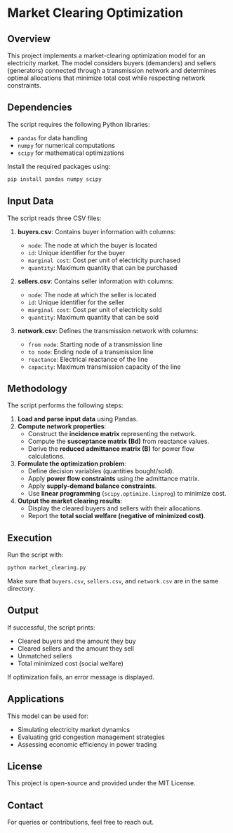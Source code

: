 # Market Clearing Optimization

## Overview
This project implements a market-clearing optimization model for an electricity market. The model considers buyers (demanders) and sellers (generators) connected through a transmission network and determines optimal allocations that minimize total cost while respecting network constraints.

## Dependencies
The script requires the following Python libraries:
- `pandas` for data handling
- `numpy` for numerical computations
- `scipy` for mathematical optimizations

Install the required packages using:
```bash
pip install pandas numpy scipy
```

## Input Data
The script reads three CSV files:
1. **buyers.csv**: Contains buyer information with columns:
   - `node`: The node at which the buyer is located
   - `id`: Unique identifier for the buyer
   - `marginal cost`: Cost per unit of electricity purchased
   - `quantity`: Maximum quantity that can be purchased

2. **sellers.csv**: Contains seller information with columns:
   - `node`: The node at which the seller is located
   - `id`: Unique identifier for the seller
   - `marginal cost`: Cost per unit of electricity sold
   - `quantity`: Maximum quantity that can be sold

3. **network.csv**: Defines the transmission network with columns:
   - `from node`: Starting node of a transmission line
   - `to node`: Ending node of a transmission line
   - `reactance`: Electrical reactance of the line
   - `capacity`: Maximum transmission capacity of the line

## Methodology
The script performs the following steps:
1. **Load and parse input data** using Pandas.
2. **Compute network properties**:
   - Construct the **incidence matrix** representing the network.
   - Compute the **susceptance matrix (Bd)** from reactance values.
   - Derive the **reduced admittance matrix (B)** for power flow calculations.
3. **Formulate the optimization problem**:
   - Define decision variables (quantities bought/sold).
   - Apply **power flow constraints** using the admittance matrix.
   - Apply **supply-demand balance constraints**.
   - Use **linear programming** (`scipy.optimize.linprog`) to minimize cost.
4. **Output the market clearing results**:
   - Display the cleared buyers and sellers with their allocations.
   - Report the **total social welfare (negative of minimized cost)**.

## Execution
Run the script with:
```bash
python market_clearing.py
```
Make sure that `buyers.csv`, `sellers.csv`, and `network.csv` are in the same directory.

## Output
If successful, the script prints:
- Cleared buyers and the amount they buy
- Cleared sellers and the amount they sell
- Unmatched sellers
- Total minimized cost (social welfare)

If optimization fails, an error message is displayed.

## Applications
This model can be used for:
- Simulating electricity market dynamics
- Evaluating grid congestion management strategies
- Assessing economic efficiency in power trading

## License
This project is open-source and provided under the MIT License.

## Contact
For queries or contributions, feel free to reach out.

